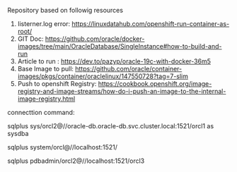 Repository based on followig resources

1. listerner.log error: https://linuxdatahub.com/openshift-run-container-as-root/
2. GIT Doc: https://github.com/oracle/docker-images/tree/main/OracleDatabase/SingleInstance#how-to-build-and-run
3. Article to run : https://dev.to/pazyp/oracle-19c-with-docker-36m5
4. Base Image to pull: https://github.com/oracle/container-images/pkgs/container/oraclelinux/147550728?tag=7-slim
5. Push to openshift Registry: https://cookbook.openshift.org/image-registry-and-image-streams/how-do-i-push-an-image-to-the-internal-image-registry.html


connecttion command:

sqlplus sys/orcl2@//oracle-db.oracle-db.svc.cluster.local:1521/orcl1 as sysdba

sqlplus system/orcl@//localhost:1521/

sqlplus pdbadmin/orcl2@//localhost:1521/orcl3
